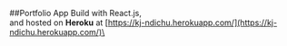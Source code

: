 ##Portfolio App Build with React.js,\
and hosted on **Heroku** at [https://kj-ndichu.herokuapp.com/](https://kj-ndichu.herokuapp.com/)\



